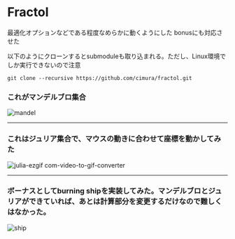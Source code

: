 # Fractol

最適化オプションなどである程度なめらかに動くようにした
bonusにも対応させた

以下のようにクローンするとsubmoduleも取り込まれる。ただし、Linux環境でしか実行できないので注意

```
git clone --recursive https://github.com/cimura/fractol.git
```
### これがマンデルブロ集合

![mandel](https://github.com/user-attachments/assets/dde54a38-f030-4da9-9c96-095929ca81c7)

---

### これはジュリア集合で、マウスの動きに合わせて座標を動かしてみた

![julia-ezgif com-video-to-gif-converter](https://github.com/user-attachments/assets/42a76307-5c2e-4935-8123-6c0a844a4d92)

---

### ボーナスとしてburning shipを実装してみた。マンデルブロとジュリアができていれば、あとは計算部分を変更するだけなので難しくはなかった。

![ship](https://github.com/user-attachments/assets/0991a40e-23bc-4d5f-95ef-7c2680d919b9)

